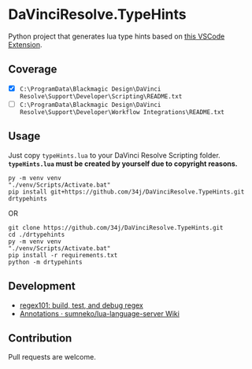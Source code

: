 # DaVinciResolve.TypeHints

Python project that generates lua type hints based on [this VSCode Extension](https://github.com/sumneko/lua-language-server/wiki/Annotations).

## Coverage

- [x] `C:\ProgramData\Blackmagic Design\DaVinci Resolve\Support\Developer\Scripting\README.txt`
- [ ] `C:\ProgramData\Blackmagic Design\DaVinci Resolve\Support\Developer\Workflow Integrations\README.txt`

## Usage

Just copy `typeHints.lua` to your DaVinci Resolve Scripting folder. **`typeHints.lua` must be created by yourself due to copyright reasons.**

```shell
py -m venv venv
"./venv/Scripts/Activate.bat"
pip install git+https://github.com/34j/DaVinciResolve.TypeHints.git
drtypehints
```

OR

```shell
git clone https://github.com/34j/DaVinciResolve.TypeHints.git
cd ./drtypehints
py -m venv venv
"./venv/Scripts/Activate.bat"
pip install -r requirements.txt
python -m drtypehints
```

## Development

- [regex101: build, test, and debug regex](https://regex101.com/)
- [Annotations · sumneko/lua\-language\-server Wiki](https://github.com/sumneko/lua-language-server/wiki/Annotations)

## Contribution

Pull requests are welcome.
